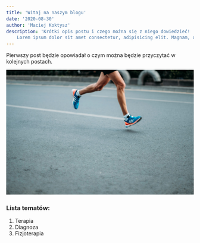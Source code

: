 ```yaml
---
title: 'Witaj na naszym blogu'
date: '2020-08-30'
author: 'Maciej Koktysz'
description: 'Krótki opis postu i czego można się z niego dowiedzieć!
    Lorem ipsum dolor sit amet consectetur, adipisicing elit. Magnam, omnis doloremque cum cumque qui quaerat nisi doloribus sapiente iusto odio?'
---
```


Pierwszy post będzie opowiadał o czym można będzie przyczytać w kolejnych postach.

![Running](./running.png)

### Lista tematów:

1. Terapia
2. Diagnoza
3. Fizjoterapia
